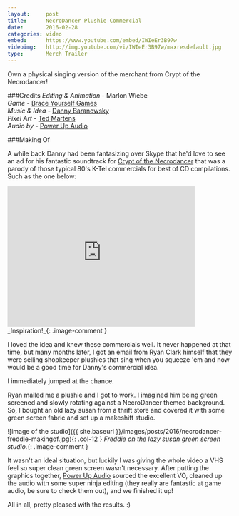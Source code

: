 ```yaml
---
layout:     post
title:      NecroDancer Plushie Commercial
date:       2016-02-28
categories: video
embed:      https://www.youtube.com/embed/IWIeEr3B97w
videoimg:   http://img.youtube.com/vi/IWIeEr3B97w/maxresdefault.jpg
type:       Merch Trailer
---
```


Own a physical singing version of the merchant from Crypt of the Necrodancer!

###Credits
_Editing & Animation_ - Marlon Wiebe  
_Game_ - [Brace Yourself Games][b460ed20]  
_Music & Idea_ - [Danny Baranowsky][c90e69f8]  
_Pixel Art_ - [Ted Martens][6fdb26d6]  
_Audio by_ - [Power Up Audio][0b32b55b]  

  [0b32b55b]: powerupaudio.com "Power Up Audio"
  [6fdb26d6]: https://twitter.com/ted_martens "Ted Martens on Twitter"
  [c90e69f8]: https://dbsoundworks.bandcamp.com "Danny Baranowsky on Bandcamp"
  [b460ed20]: http://braceyourselfgames.com "Brace Yourself Games"


###Making Of

A while back Danny had been fantasizing over Skype that he'd love to see an ad for his fantastic soundtrack for [Crypt of the Necrodancer][79c962ba] that was a parody of those typical 80's K-Tel commercials for best of CD compilations.  Such as the one below:

  [79c962ba]: http://necrodancer.com "NecroDancer Website"

<div class="video-splash">
<iframe width="420" height="315" src="https://www.youtube.com/embed/gVx5f9RoBYs" frameborder="0" allowfullscreen></iframe>
</div>  
_Inspiration!_{: .image-comment }

I loved the idea and knew these commercials well.  It never happened at that time, but many months later, I got an email from Ryan Clark himself that they were selling shopkeeper plushies that sing when you squeeze 'em and now would be a good time for Danny's commercial idea.

I immediately jumped at the chance.

Ryan mailed me a plushie and I got to work.  I imagined him being green screened and slowly rotating against a NecroDancer themed background.  So, I bought an old lazy susan from a thrift store and covered it with some green screen fabric and set up a makeshift studio.

![image of the studio]({{ site.baseurl }}/images/posts/2016/necrodancer-freddie-makingof.jpg){: .col-12 }
_Freddie on the lazy susan green screen studio._{: .image-comment }

It wasn't an ideal situation, but luckily I was giving the whole video a VHS feel so super clean green screen wasn't necessary.  After putting the graphics together, [Power Up Audio][4e1ae63f] sourced the excellent VO, cleaned up the audio with some super ninja editing (they really are fantastic at game audio, be sure to check them out), and we finished it up!

  [4e1ae63f]: http://powerupaudio.com "Power Up Audio Website"

All in all, pretty pleased with the results. :)
